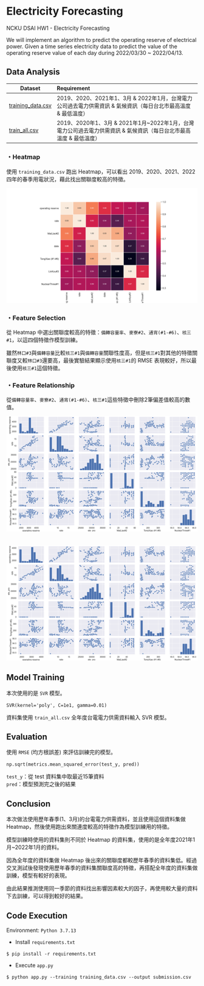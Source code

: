 # Electricity Forecasting
NCKU DSAI HW1 - Electricity Forecasting

We will implement an algorithm to predict the operating reserve of
electrical power. Given a time series electricity data to predict the value of the operating reserve value of each day during 2022/03/30 ~ 2022/04/13.

## Data Analysis
Dataset           | Requirement
------------------|:---------------------------------------------------------------------------------------------------
[training_data.csv](https://github.com/LynnBlanco/ElectricityForecasting/blob/59b43daf1194408a16e2520b09284c7bddb99c46/training_data.csv) | 2019、2020、2021年1、3月 & 2022年1月，台灣電力公司過去電力供需資訊 & 氣候資訊（每日台北市最高溫度 & 最低溫度）
[train_all.csv](https://github.com/LynnBlanco/ElectricityForecasting/blob/59b43daf1194408a16e2520b09284c7bddb99c46/train_all.csv)         | 2019、2020年1、3月 & 2021年1月~2022年1月，台灣電力公司過去電力供需資訊 & 氣候資訊（每日台北市最高溫度 & 最低溫度）

### ・Heatmap
使用 ```training_data.csv``` 跑出 Heatmap，可以看出 2019、2020、2021、2022 四年的春季用電狀況，藉此找出關聯度較高的特徵。

![image_1](https://github.com/LynnBlanco/ElectricityForecasting/blob/59b43daf1194408a16e2520b09284c7bddb99c46/images/Figure_1.png)

### ・Feature Selection
從 Heatmap 中選出關聯度較高的特徵：```備轉容量率```、```麥寮#2```、```通宵(#1-#6)```、```核三#1```，以這四個特徵作模型訓練。

雖然```林口#3```與```備轉容量```比較```核三#1```與```備轉容量```關聯性度高，但是```核三#1```對其他的特徵關聯度又較```林口#3```還要高，最後實驗結果顯示使用```核三#1```的 RMSE 表現較好，所以最後使用```核三#1```這個特徵。

### ・Feature Relationship
從```備轉容量率```、```麥寮#2```、```通宵(#1-#6)```、```核三#1```這些特徵中刪除2筆偏差值較高的數值。

![image_2](https://github.com/LynnBlanco/ElectricityForecasting/blob/59b43daf1194408a16e2520b09284c7bddb99c46/images/Figure_2.png)
</br></br></br>
![image_3](https://github.com/LynnBlanco/ElectricityForecasting/blob/59b43daf1194408a16e2520b09284c7bddb99c46/images/Figure_3.png)

## Model Training
本次使用的是 ```SVR``` 模型。
```
SVR(kernel='poly', C=1e1, gamma=0.01)
```
資料集使用 ```train_all.csv``` 全年度台電電力供需資料輸入 SVR 模型。

## Evaluation
使用 ```RMSE``` (均方根誤差) 來評估訓練完的模型。
```
np.sqrt(metrics.mean_squared_error(test_y, pred))
```
```test_y```：從 test 資料集中取最近15筆資料 </br>
```pred```：模型預測完之後的結果 </br>

## Conclusion
本次做法使用歷年春季(1、3月)的台電電力供需資料，並且使用這個資料集做 Heatmap，然後使用跑出來關連度較高的特徵作為模型訓練用的特徵。

模型訓練時使用的資料集則不同於 Heatmap 的資料集，使用的是全年度2021年1月~2022年1月的資料。

因為全年度的資料集做 Heatmap 後出來的關聯度都較歷年春季的資料集低。經過交叉測試後發現使用歷年春季的資料集關聯度高的特徵，再搭配全年度的資料集做訓練，模型有較好的表現。

由此結果推測使用同一季節的資料找出影響因素較大的因子，再使用較大量的資料下去訓練，可以得到較好的結果。

## Code Execution
Environment: ```Python 3.7.13``` </br>

- Install ```requirements.txt```
```
$ pip install -r requirements.txt
```
- Execute ```app.py```
```
$ python app.py --training training_data.csv --output submission.csv
```
